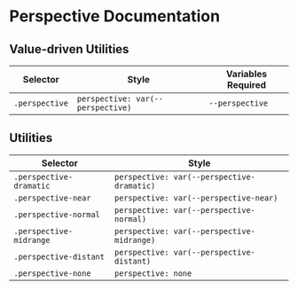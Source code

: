 # Perspective Documentation

## Value-driven Utilities

| Selector       | Style                             | Variables Required |
| -------------- | --------------------------------- | ------------------ |
| `.perspective` | `perspective: var(--perspective)` | `--perspective`    |

## Utilities

| Selector                | Style                                      |
| ----------------------- | ------------------------------------------ |
| `.perspective-dramatic` | `perspective: var(--perspective-dramatic)` |
| `.perspective-near`     | `perspective: var(--perspective-near)`     |
| `.perspective-normal`   | `perspective: var(--perspective-normal)`   |
| `.perspective-midrange` | `perspective: var(--perspective-midrange)` |
| `.perspective-distant`  | `perspective: var(--perspective-distant)`  |
| `.perspective-none`     | `perspective: none`                        |
